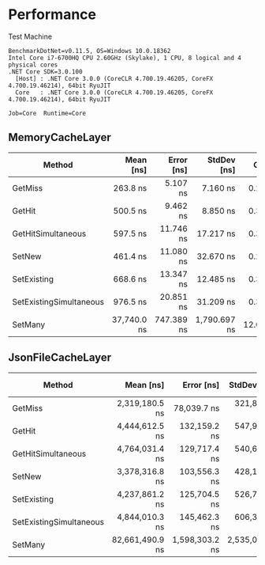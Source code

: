 # Performance

Test Machine

```
BenchmarkDotNet=v0.11.5, OS=Windows 10.0.18362
Intel Core i7-6700HQ CPU 2.60GHz (Skylake), 1 CPU, 8 logical and 4 physical cores
.NET Core SDK=3.0.100
  [Host] : .NET Core 3.0.0 (CoreCLR 4.700.19.46205, CoreFX 4.700.19.46214), 64bit RyuJIT
  Core   : .NET Core 3.0.0 (CoreCLR 4.700.19.46205, CoreFX 4.700.19.46214), 64bit RyuJIT

Job=Core  Runtime=Core
```

## MemoryCacheLayer

|                  Method |   Mean [ns] | Error [ns] |  StdDev [ns] |   Gen 0 | Gen 1 | Gen 2 | Allocated [B] |
|------------------------ |------------:|-----------:|-------------:|--------:|------:|------:|--------------:|
|                 GetMiss |    263.8 ns |   5.107 ns |     7.160 ns |  0.2499 |     - |     - |         784 B |
|                  GetHit |    500.5 ns |   9.462 ns |     8.850 ns |  0.3052 |     - |     - |         960 B |
|      GetHitSimultaneous |    597.5 ns |  11.746 ns |    17.217 ns |  0.3290 |     - |     - |        1032 B |
|                  SetNew |    461.4 ns |  11.080 ns |    32.670 ns |  0.2828 |     - |     - |         888 B |
|             SetExisting |    668.6 ns |  13.347 ns |    12.485 ns |  0.3386 |     - |     - |        1064 B |
| SetExistingSimultaneous |    976.5 ns |  20.851 ns |    31.209 ns |  0.3948 |     - |     - |        1240 B |
|                 SetMany | 37,740.0 ns | 747.389 ns | 1,790.697 ns | 12.0239 |     - |     - |       37776 B |

## JsonFileCacheLayer

|                  Method |       Mean [ns] |     Error [ns] |    StdDev [ns] | Gen 0 | Gen 1 | Gen 2 | Allocated [B] |
|------------------------ |----------------:|---------------:|---------------:|------:|------:|------:|--------------:|
|                 GetMiss |  2,319,180.5 ns |    78,039.7 ns |   321,802.1 ns |     - |     - |     - |       29136 B |
|                  GetHit |  4,444,612.5 ns |   132,159.2 ns |   547,919.1 ns |     - |     - |     - |       38344 B |
|      GetHitSimultaneous |  4,764,031.4 ns |   129,717.4 ns |   540,677.6 ns |     - |     - |     - |       46472 B |
|                  SetNew |  3,378,316.8 ns |   103,556.3 ns |   428,179.7 ns |     - |     - |     - |       44064 B |
|             SetExisting |  4,237,861.2 ns |   125,704.5 ns |   526,728.7 ns |     - |     - |     - |       55912 B |
| SetExistingSimultaneous |  4,844,010.3 ns |   145,462.3 ns |   606,304.1 ns |     - |     - |     - |       68280 B |
|                 SetMany | 82,661,490.9 ns | 1,598,303.2 ns | 2,535,078.2 ns |     - |     - |     - |     1525360 B |